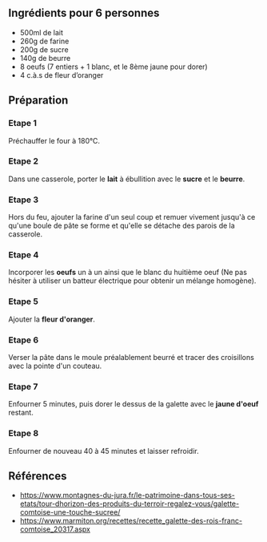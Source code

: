 ## Ingrédients pour 6 personnes

- 500ml de lait
- 260g de farine
- 200g de sucre
- 140g de beurre
- 8 oeufs (7 entiers + 1 blanc, et le 8ème jaune pour dorer)
- 4 c.à.s de fleur d’oranger

## Préparation

### Etape 1

Préchauffer le four à 180°C.

### Etape 2

Dans une casserole, porter le **lait** à ébullition avec le **sucre** et le **beurre**.

### Etape 3

Hors du feu, ajouter la farine d'un seul coup et remuer vivement jusqu'à ce qu'une boule de pâte se forme et qu'elle se détache des parois de la casserole.

### Etape 4

Incorporer les **oeufs** un à un ainsi que le blanc du huitième oeuf (Ne pas hésiter à utiliser un batteur électrique pour obtenir un mélange homogène).

### Etape 5

Ajouter la **fleur d'oranger**.

### Etape 6

Verser la pâte dans le moule préalablement beurré et tracer des croisillons avec la pointe d'un couteau.

### Etape 7

Enfourner 5 minutes, puis dorer le dessus de la galette avec le **jaune d'oeuf** restant.

### Etape 8

Enfourner de nouveau 40 à 45 minutes et laisser refroidir.

## Références

- <https://www.montagnes-du-jura.fr/le-patrimoine-dans-tous-ses-etats/tour-dhorizon-des-produits-du-terroir-regalez-vous/galette-comtoise-une-touche-sucree/>
- <https://www.marmiton.org/recettes/recette_galette-des-rois-franc-comtoise_20317.aspx>
